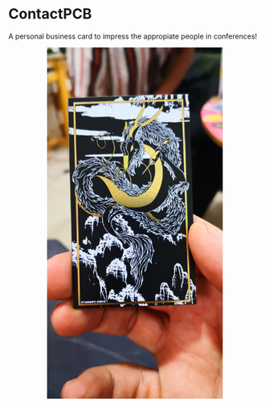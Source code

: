 # ContactPCB
A personal business card to impress the appropiate people in conferences!

<p align="center">
  <img src="Photos/sample.jpg" width="350" title="ContactPCB">
</p>
